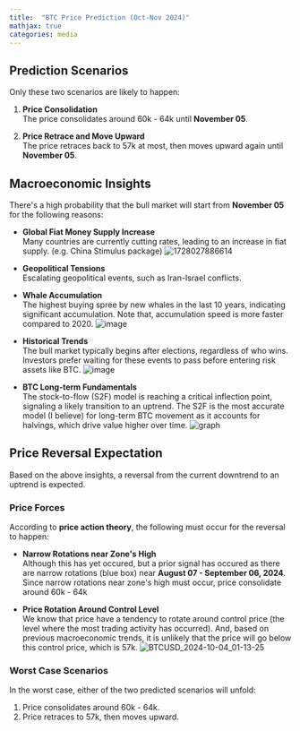 ```yaml
---
title:  "BTC Price Prediction (Oct-Nov 2024)"
mathjax: true
categories: media
---
```


## Prediction Scenarios

Only these two scenarios are likely to happen:

1. **Price Consolidation**  
   The price consolidates around 60k - 64k until **November 05**.
   
2. **Price Retrace and Move Upward**  
   The price retraces back to 57k at most, then moves upward again until **November 05**.

## Macroeconomic Insights

There's a high probability that the bull market will start from **November 05** for the following reasons:

- **Global Fiat Money Supply Increase**  
  Many countries are currently cutting rates, leading to an increase in fiat supply. (e.g. China Stimulus package) 
  ![1728027886614](https://github.com/user-attachments/assets/706e6596-eded-459d-a72c-ce2b213a6921)

- **Geopolitical Tensions**  
  Escalating geopolitical events, such as Iran-Israel conflicts.
  
- **Whale Accumulation**  
  The highest buying spree by new whales in the last 10 years, indicating significant accumulation. Note that, accumulation speed is more faster compared to 2020.
  ![image](https://github.com/user-attachments/assets/5ec17b05-9afc-4e29-bfa0-acfb3667e991)

- **Historical Trends**  
  The bull market typically begins after elections, regardless of who wins. Investors prefer waiting for these events to pass before entering risk assets like BTC.
  ![image](https://github.com/user-attachments/assets/b71f493a-d95b-4cf7-b29d-6d2298decac8)
  
- **BTC Long-term Fundamentals**  
  The stock-to-flow (S2F) model is reaching a critical inflection point, signaling a likely transition to an uptrend. The S2F is the most accurate model (I believe) for long-term BTC movement as it accounts for halvings, which drive value higher over time.
  ![graph](https://github.com/user-attachments/assets/07257cbc-5193-4f88-8426-ae0acff90136)

## Price Reversal Expectation

Based on the above insights, a reversal from the current downtrend to an uptrend is expected. 

### Price Forces

According to **price action theory**, the following must occur for the reversal to happen:

- **Narrow Rotations near Zone's High**  
  Although this has yet occured, but a prior signal has occured as there are narrow rotations (blue box) near **August 07 - September 06, 2024**. Since narrow rotations near zone's high must occur, price consolidate around 60k - 64k 

- **Price Rotation Around Control Level**  
  We know that price have a tendency to rotate around control price (the level where the most trading activity has occurred). And, based on previous macroeconomic trends, it is unlikely that the price will go below this control price, which is 57k.
  ![BTCUSD_2024-10-04_01-13-25](https://github.com/user-attachments/assets/52bb0531-a721-4de2-8a6c-0cc3c0375ed4)


### Worst Case Scenarios

In the worst case, either of the two predicted scenarios will unfold:
1. Price consolidates around 60k - 64k.
2. Price retraces to 57k, then moves upward.
